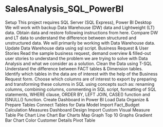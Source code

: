 # SalesAnalysis_SQL_PowerBI
Setup
This project requires SQL Server (SQL Express), Power BI Desktop
We will work with backup Data Warehouse (DW) data and Lightweight (LT) data. Obtain data and restore following instructions from here.
Compare DW and LT data to understand the difference between structured and unstructured data. We will primarily be working with Data Warehouse data.
Update Data Warehouse data using sql script.
Business Request & User Stories
Read the sample business request, demand overview & filled-out user stories to understand the problem we are trying to solve with Data Analysis and what we consider as a solution.
Clean the Data using T-SQL
Understand the difference between FACT tables & Dimension tables.
Identify which tables in the data are of interest with the help of the Business Request form.
Choose which columns are of interest to export by preparing and transforming these columns in SQL using concepts such as: renaming columns, combining columns, commenting in SQL script, formatting of SQL statements, WHERE clause, ORDER BY, LEFT JOIN, CASE() function and ISNULL() function.
Create Dashboard in Power BI
Load Data
Organize & Prepare Tables
Connect Tables for Data Model
Import Fact_Budget
Calculation Measures
Dashboard Design
Import Custom Visual
Measure Table
Pie Chart
Line Chart
Bar Charts
Map Graph
Top 10 Graphs
Gradient Bar Chart Color
Customer Details
Pivot Table
